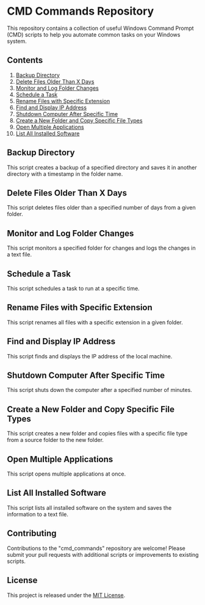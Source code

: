 # CMD Commands Repository

This repository contains a collection of useful Windows Command Prompt (CMD) scripts to help you automate common tasks on your Windows system.

## Contents

1. [Backup Directory](#backup-directory)
2. [Delete Files Older Than X Days](#delete-files-older-than-x-days)
3. [Monitor and Log Folder Changes](#monitor-and-log-folder-changes)
4. [Schedule a Task](#schedule-a-task)
5. [Rename Files with Specific Extension](#rename-files-with-specific-extension)
6. [Find and Display IP Address](#find-and-display-ip-address)
7. [Shutdown Computer After Specific Time](#shutdown-computer-after-specific-time)
8. [Create a New Folder and Copy Specific File Types](#create-a-new-folder-and-copy-specific-file-types)
9. [Open Multiple Applications](#open-multiple-applications)
10. [List All Installed Software](#list-all-installed-software)

## Backup Directory

This script creates a backup of a specified directory and saves it in another directory with a timestamp in the folder name.

## Delete Files Older Than X Days

This script deletes files older than a specified number of days from a given folder.

## Monitor and Log Folder Changes

This script monitors a specified folder for changes and logs the changes in a text file.

## Schedule a Task

This script schedules a task to run at a specific time.

## Rename Files with Specific Extension

This script renames all files with a specific extension in a given folder.

## Find and Display IP Address

This script finds and displays the IP address of the local machine.

## Shutdown Computer After Specific Time

This script shuts down the computer after a specified number of minutes.

## Create a New Folder and Copy Specific File Types

This script creates a new folder and copies files with a specific file type from a source folder to the new folder.

## Open Multiple Applications

This script opens multiple applications at once.

## List All Installed Software

This script lists all installed software on the system and saves the information to a text file.

## Contributing

Contributions to the "cmd_commands" repository are welcome! Please submit your pull requests with additional scripts or improvements to existing scripts.

## License

This project is released under the [MIT License](LICENSE).
